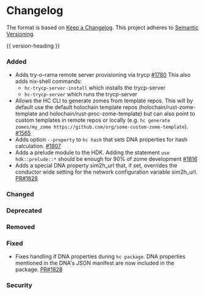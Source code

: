 # Changelog
The format is based on [Keep a Changelog](https://keepachangelog.com/en/1.0.0/).
This project adheres to [Semantic Versioning](https://semver.org/spec/v2.0.0.html).

{{ version-heading }}

### Added
* Adds try-o-rama remote server provisioning via trycp [#1780](https://github.com/holochain/holochain-rust/pull/1780)
  This also adds nix-shell commands:
  - `hc-trycp-server-install` which installs the trycp-server
  - `hc-trycp-server` which runs the trycp-server
*  Allows the HC CLI to generate zomes from template repos. This will by default use the default holochain template repos (holochain/rust-zome-template and holochain/rust-proc-zome-template) but can also point to custom templates in remote repos or locally (e.g. `hc generate zomes/my_zome https://github.com/org/some-custom-zome-template`). [#1565](https://github.com/holochain/holochain-rust/pull/1565)
* Adds option `--property` to `hc hash` that sets DNA properties for hash calculation. [#1807](https://github.com/holochain/holochain-rust/pull/1807)
* Adds a prelude module to the HDK. Adding the statement `use hdk::prelude::*` should be enough for 90% of zome development [#1816](https://github.com/holochain/holochain-rust/pull/1816)
* Adds a special DNA property sim2h_url that, if set, overrides the conductor wide setting for the network configuration variable sim2h_url. [PR#1828](https://github.com/holochain/holochain-rust/pull/1828)
### Changed

### Deprecated

### Removed

### Fixed

* Fixes handling if DNA properties during `hc package`. DNA properties mentioned in the DNA's JSON manifest are now included in the package. [PR#1828](https://github.com/holochain/holochain-rust/pull/1828)

### Security
